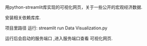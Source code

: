 用python-streamlit库实现的可视化网页，关于一些公开的宏观经济数据.


安装相关依赖库库.


项目里路径 运行:  streamlit run  Data Visualization.py   


运行后会启动的服务端口 ,进入服务端口查看 可视化网页.
